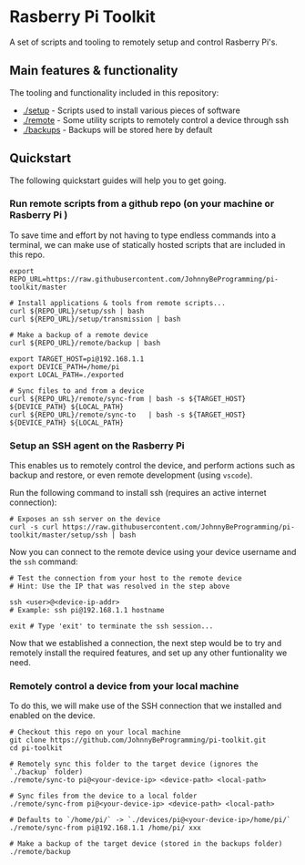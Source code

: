 # Rasberry Pi Toolkit

A set of scripts and tooling to remotely setup and control Rasberry Pi's.

## Main features & functionality

The tooling and functionality included in this repository:

- [./setup](./setup) - Scripts used to install various pieces of software
- [./remote](./remote) - Some utility scripts to remotely control a device through ssh
- [./backups](./backups) - Backups will be stored here by default

## Quickstart

The following quickstart guides will help you to get going.

### Run remote scripts from a github repo (on your machine or Rasberry Pi )

To save time and effort by not having to type endless commands into a terminal,
we can make use of statically hosted scripts that are included in this repo.

```
export REPO_URL=https://raw.githubusercontent.com/JohnnyBeProgramming/pi-toolkit/master

# Install applications & tools from remote scripts...
curl ${REPO_URL}/setup/ssh | bash
curl ${REPO_URL}/setup/transmission | bash

# Make a backup of a remote device
curl ${REPO_URL}/remote/backup | bash

export TARGET_HOST=pi@192.168.1.1
export DEVICE_PATH=/home/pi
export LOCAL_PATH=./exported

# Sync files to and from a device
curl ${REPO_URL}/remote/sync-from | bash -s ${TARGET_HOST} ${DEVICE_PATH} ${LOCAL_PATH}
curl ${REPO_URL}/remote/sync-to   | bash -s ${TARGET_HOST} ${DEVICE_PATH} ${LOCAL_PATH}

```

### Setup an SSH agent on the Rasberry Pi

This enables us to remotely control the device, and perform actions such as
backup and restore, or even remote development (using `vscode`).

Run the following command to install ssh (requires an active internet connection):

```
# Exposes an ssh server on the device
curl -s curl https://raw.githubusercontent.com/JohnnyBeProgramming/pi-toolkit/master/setup/ssh | bash
```

Now you can connect to the remote device using your device username and the `ssh` command:

```
# Test the connection from your host to the remote device
# Hint: Use the IP that was resolved in the step above

ssh <user>@<device-ip-addr>
# Example: ssh pi@192.168.1.1 hostname

exit # Type 'exit' to terminate the ssh session...
```

Now that we established a connection, the next step would be to try and remotely
install the required features, and set up any other funtionality we need.

### Remotely control a device from your local machine

To do this, we will make use of the SSH connection that we installed and enabled
on the device.

```
# Checkout this repo on your local machine
git clone https://github.com/JohnnyBeProgramming/pi-toolkit.git
cd pi-toolkit

# Remotely sync this folder to the target device (ignores the `./backup` folder)
./remote/sync-to pi@<your-device-ip> <device-path> <local-path>

# Sync files from the device to a local folder
./remote/sync-from pi@<your-device-ip> <device-path> <local-path>

# Defaults to `/home/pi/` -> `./devices/pi@<your-device-ip>/home/pi/`
./remote/sync-from pi@192.168.1.1 /home/pi/ xxx

# Make a backup of the target device (stored in the backups folder)
./remote/backup

```
